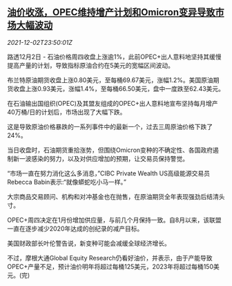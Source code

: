 <!--1638489662000-->
[油价收涨，OPEC维持增产计划和Omicron变异导致市场大幅波动](https://cn.reuters.com/article/global-oil-1202-thur-idCNKBS2IH2KS)
------

<div><i>2021-12-02T23:50:01Z</i></div><p>路透12月2日 - 石油价格周四收盘上涨逾1%，此前OPEC+出人意料地坚持其缓慢提高产量的计划，导致指标原油合约在5美元的宽幅区间波动。</p><p>布兰特原油期货收盘上涨0.80美元，至每桶69.67美元，涨幅1.2%。美国原油期货收盘上涨0.93美元，涨幅1.4%，至每桶66.50美元，盘中一度跌至62.43美元。</p><p>在石油输出国组织(OPEC)及其盟友组成的OPEC+出人意料地宣布坚持每月增产40万桶/日的计划后，市场出现了大幅下跌。</p><p>这是导致原油价格暴跌的一系列事件中的最新一个，过去三周原油价格下跌了24%。</p><p>当日收盘时，石油期货重拾涨势，但围绕Omicron变种的不确定性、各国政府遏制新一波感染的努力，以及对供应增加的预期，让交易员保持警觉。</p><p>“市场一直在努力消化这么多消息，”CIBC Private Wealth US高级能源交易员Rebecca Babin表示:“就像蟒蛇吃小马一样。”</p><p>大宗商品交易顾问、机构和对冲基金也在抛售，在原油期货全年表现强劲后结清头寸。</p><p>OPEC+周四决定在1月份增加供应量，与前几个月保持一致。自8月以来，该联盟一直在逐步减少2020年达成的创纪录的减产目标。</p><p>美国财政部长叶伦警告说，新变种可能会减缓全球经济增长。</p><p>不过，摩根大通Global Equity Research仍看好油价，并表示，由于产能导致OPEC+产量不足，预计油价明年将超过每桶125美元，2023年将超过每桶150美元。(完)</p>
